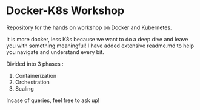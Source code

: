 # Docker-K8s Workshop
Repository for the hands on workshop on Docker and Kubernetes.

It is more docker, less K8s because we want to do a deep dive and leave you with something meaningful! I have added extensive readme.md to help you navigate and understand every bit.

Divided into 3 phases :

1. Containerization
2. Orchestration
3. Scaling

Incase of queries, feel free to ask up!
